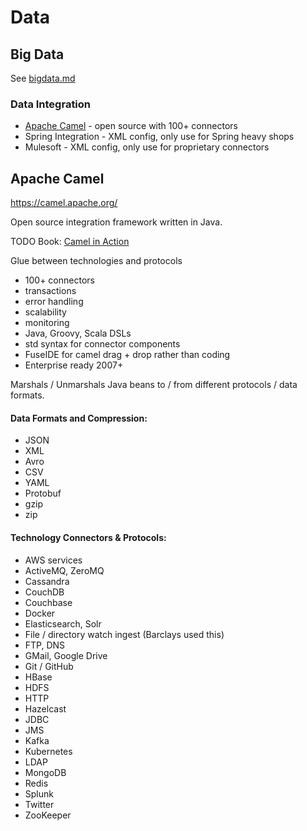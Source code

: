 # Data

## Big Data

See [bigdata.md](bigdata.md)

### Data Integration

- [Apache Camel](#apache-camel) - open source with 100+ connectors
- Spring Integration - XML config, only use for Spring heavy shops
- Mulesoft - XML config, only use for proprietary connectors

## Apache Camel

https://camel.apache.org/

Open source integration framework written in Java.

TODO Book: [Camel in Action](https://www.amazon.co.uk/Camel-Action-Second-Claus-Ibsen/dp/1617292931/)

Glue between technologies and protocols

- 100+ connectors
- transactions
- error handling
- scalability
- monitoring
- Java, Groovy, Scala DSLs
- std syntax for connector components
- FuseIDE for camel drag + drop rather than coding
- Enterprise ready 2007+

Marshals / Unmarshals Java beans to / from different protocols / data formats.

#### Data Formats and Compression:

- JSON
- XML
- Avro
- CSV
- YAML
- Protobuf
- gzip
- zip

#### Technology Connectors & Protocols:

- AWS services
- ActiveMQ, ZeroMQ
- Cassandra
- CouchDB
- Couchbase
- Docker
- Elasticsearch, Solr
- File / directory watch ingest (Barclays used this)
- FTP, DNS
- GMail, Google Drive
- Git / GitHub
- HBase
- HDFS
- HTTP
- Hazelcast
- JDBC
- JMS
- Kafka
- Kubernetes
- LDAP
- MongoDB
- Redis
- Splunk
- Twitter
- ZooKeeper
